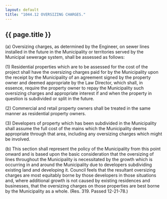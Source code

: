 ```yaml
---
layout: default 
title: "1044.12 OVERSIZING CHARGES."
---
```


{{ page.title }}
----------------

​(a) Oversizing charges, as determined by the Engineer, on sewer lines
installed in the future in the Municipality or territories served by the
Municipal sewerage system, shall be assessed as follows:

​(1) Residential properties which are to be assessed for the cost of the
project shall have the oversizing charges paid for by the Municipality
upon the receipt by the Municipality of an agreement signed by the
property owner and deemed appropriate by the Law Director, which shall,
in essence, require the property owner to repay the Municipality such
oversizing charges and appropriate interest if and when the property in
question is subdivided or split in the future.

​(2) Commercial and retail property owners shall be treated in the same
manner as residential property owners.

​(3) Developers of property which has been subdivided in the
Municipality shall assume the full cost of the mains which the
Municipality deems appropriate through that area, including any
oversizing charges which might be involved.

​(b) This section shall represent the policy of the Municipality from
this point onward and is based upon the basic consideration that the
oversizing of lines throughout the Municipality is necessitated by the
growth which is occurring in and around the Municipality due to
developers subdividing existing land and developing it. Council feels
that the resultant oversizing charges are most equitably borne by those
developers in those situations and, where additional growth is not
caused by existing residences and businesses, that the oversizing
charges on those properties are best borne by the Municipality as a
whole. (Res. 319. Passed 12-21-78.)
